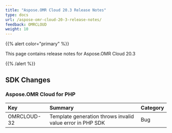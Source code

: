 ```yaml
---
title: "Aspose.OMR Cloud 20.3 Release Notes"
type: docs
url: /aspose-omr-cloud-20-3-release-notes/
feedback: OMRCLOUD
weight: 10
---
```


{{% alert color="primary" %}} 

This page contains release notes for Aspose.OMR Cloud 20.3

{{% /alert %}} 
## **SDK Changes**
### **Aspose.OMR Cloud for PHP**

|**Key**|**Summary**|**Category**|
| :- | :- | :- |
|OMRCLOUD-32|Template generation throws invalid value error in PHP SDK|Bug|

